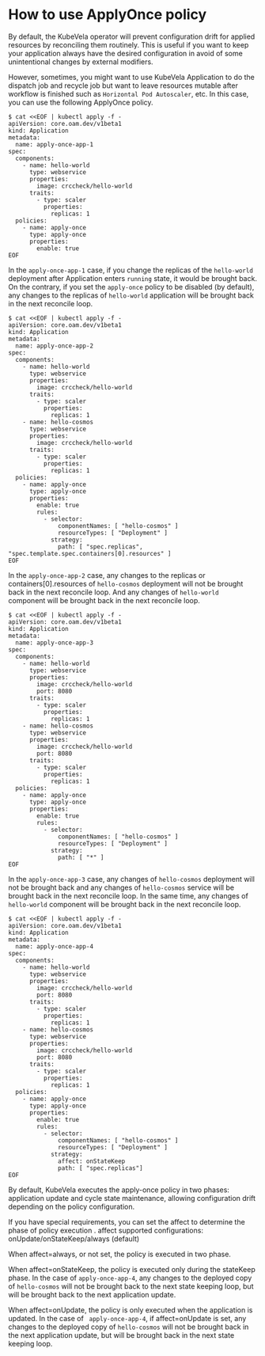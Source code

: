 # How to use ApplyOnce policy

By default, the KubeVela operator will prevent configuration drift for applied resources by reconciling them routinely.
This is useful if you want to keep your application always have the desired configuration in avoid of some unintentional
changes by external modifiers.

However, sometimes, you might want to use KubeVela Application to do the dispatch job and recycle job but want to leave
resources mutable after workflow is finished such as `Horizontal Pod Autoscaler`, etc. In this case, you can use the
following ApplyOnce policy.

```shell
$ cat <<EOF | kubectl apply -f -
apiVersion: core.oam.dev/v1beta1
kind: Application
metadata:
  name: apply-once-app-1
spec:
  components:
    - name: hello-world
      type: webservice
      properties:
        image: crccheck/hello-world
      traits:
        - type: scaler
          properties:
            replicas: 1
  policies:
    - name: apply-once
      type: apply-once
      properties:
        enable: true
EOF
```

In the `apply-once-app-1` case, if you change the replicas of the `hello-world` deployment after Application
enters `running` state, it would be brought back. On the contrary, if you set the `apply-once` policy to be disabled (by
default), any changes to the replicas of `hello-world` application will be brought back in the next reconcile loop.

```shell
$ cat <<EOF | kubectl apply -f -
apiVersion: core.oam.dev/v1beta1
kind: Application
metadata:
  name: apply-once-app-2
spec:
  components:
    - name: hello-world
      type: webservice
      properties:
        image: crccheck/hello-world
      traits:
        - type: scaler
          properties:
            replicas: 1
    - name: hello-cosmos
      type: webservice
      properties:
        image: crccheck/hello-world
      traits:
        - type: scaler
          properties:
            replicas: 1
  policies:
    - name: apply-once
      type: apply-once
      properties:
        enable: true
        rules:
          - selector:
              componentNames: [ "hello-cosmos" ]
              resourceTypes: [ "Deployment" ]
            strategy:
              path: [ "spec.replicas", "spec.template.spec.containers[0].resources" ]
EOF
```

In the `apply-once-app-2` case, any changes to the replicas or containers[0].resources of `hello-cosmos` deployment will
not be brought back in the next reconcile loop. And any changes of `hello-world` component will be brought back in the
next reconcile loop.

```shell
$ cat <<EOF | kubectl apply -f -
apiVersion: core.oam.dev/v1beta1
kind: Application
metadata:
  name: apply-once-app-3
spec:
  components:
    - name: hello-world
      type: webservice
      properties:
        image: crccheck/hello-world
        port: 8080
      traits:
        - type: scaler
          properties:
            replicas: 1
    - name: hello-cosmos
      type: webservice
      properties:
        image: crccheck/hello-world
        port: 8080
      traits:
        - type: scaler
          properties:
            replicas: 1
  policies:
    - name: apply-once
      type: apply-once
      properties:
        enable: true
        rules:
          - selector:
              componentNames: [ "hello-cosmos" ]
              resourceTypes: [ "Deployment" ]
            strategy:
              path: [ "*" ]
EOF
```

In the `apply-once-app-3` case, any changes of `hello-cosmos` deployment will not be brought back and any changes
of `hello-cosmos` service will be brought back in the next reconcile loop. In the same time, any changes
of `hello-world` component will be brought back in the next reconcile loop.

```shell
$ cat <<EOF | kubectl apply -f -
apiVersion: core.oam.dev/v1beta1
kind: Application
metadata:
  name: apply-once-app-4
spec:
  components:
    - name: hello-world
      type: webservice
      properties:
        image: crccheck/hello-world
        port: 8080
      traits:
        - type: scaler
          properties:
            replicas: 1
    - name: hello-cosmos
      type: webservice
      properties:
        image: crccheck/hello-world
        port: 8080
      traits:
        - type: scaler
          properties:
            replicas: 1
  policies:
    - name: apply-once
      type: apply-once
      properties:
        enable: true
        rules:
          - selector:
              componentNames: [ "hello-cosmos" ]
              resourceTypes: [ "Deployment" ]
            strategy:
              affect: onStateKeep
              path: [ "spec.replicas"]
EOF
```

By default, KubeVela executes the apply-once policy in two phases: application update and cycle state maintenance,
allowing configuration drift depending on the policy configuration.

If you have special requirements, you can set the affect to determine the phase of policy execution . 
affect supported configurations: onUpdate/onStateKeep/always (default)

When affect=always, or not set, the policy is executed in two phase.

When affect=onStateKeep, the policy is executed only during the stateKeep phase. In the case of `apply-once-app-4`, any
changes to the deployed copy of `hello-cosmos` will not be brought back to the next state keeping loop, but will be
brought back to the next application update.

When affect=onUpdate, the policy is only executed when the application is updated. In the case of `
apply-once-app-4`, if affect=onUpdate is set, any changes to the deployed copy of `hello-cosmos` will not be brought
back in the next application update, but will be brought back in the next state keeping loop.

